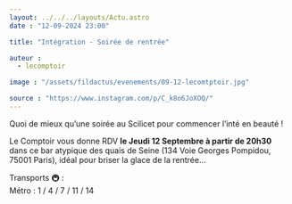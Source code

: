 ```yaml
---
layout: ../../../layouts/Actu.astro
date : "12-09-2024 23:00"

title: "Intégration - Soirée de rentrée"

auteur :
  - lecomptoir

image : "/assets/fildactus/evenements/09-12-lecomtptoir.jpg"

source : "https://www.instagram.com/p/C_k8o6JoXOQ/"
---
```


Quoi de mieux qu’une soirée au Scilicet pour commencer l’inté en beauté !

Le Comptoir vous donne RDV __le Jeudi 12 Septembre à partir de 20h30__ dans ce bar atypique des quais de Seine (134 Voie Georges Pompidou, 75001 Paris), idéal pour briser la glace de la rentrée…

Transports 🚇 :  
Métro : 1 / 4 / 7 / 11 / 14